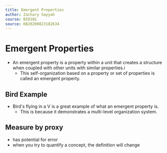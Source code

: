 ```yaml
---
title: Emergent Properties
author: Zachary Sayyah
course: BIO101
source: KB20200823182634
---
```


# Emergent Properties
 - An emergent property is a property within a unit that creates a structure when coupled with other units with similar properties.i
     - This self-organization based on a property or set of properties is called an emergent property.

## Bird Example
 - Bird's flying in a V is a great example of what an emergent property is.
     - This is because it demonstrates a multi-level organization system.


## Measure by proxy
 - has potential for error
 - when you try to quantify a concept, the definition will change
